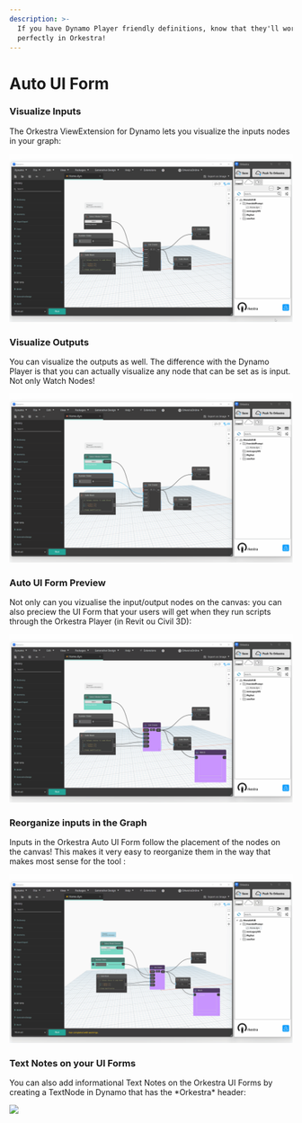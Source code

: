 ```yaml
---
description: >-
  If you have Dynamo Player friendly definitions, know that they'll work
  perfectly in Orkestra!
---
```


# Auto UI Form

### Visualize Inputs

The Orkestra ViewExtension for Dynamo lets you visualize the inputs nodes in your graph:

![](../.gitbook/assets/VisualizeInputs.gif)

### Visualize Outputs

You can visualize the outputs as well. The difference with the Dynamo Player is that you can actually visualize any node that can be set as is input. Not only Watch Nodes!

![](../.gitbook/assets/VisualizeOutputs.gif)

### Auto UI Form Preview

Not only can you vizualise the input/output nodes on the canvas: you can also preciew the UI Form that your users will get when they run scripts through the Orkestra Player (in Revit ou Civil 3D):&#x20;

![](../.gitbook/assets/AutoUIForm.gif)

### Reorganize inputs in the Graph

Inputs in the Orkestra Auto UI Form follow the placement of the nodes on the canvas! This makes it very easy to reorganize them in the way that makes most sense for the tool :&#x20;

![](../.gitbook/assets/OrganizeInputs.gif)

### Text Notes on your UI Forms

You can also add informational Text Notes on the Orkestra UI Forms by creating a TextNode in Dynamo that has the \*Orkestra\* header:&#x20;

![](../.gitbook/assets/Snag\_16801220.png)
